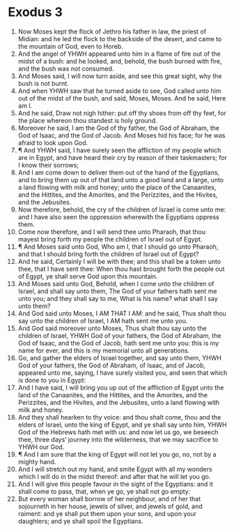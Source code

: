﻿# Exodus  3
1. Now Moses kept the flock of Jethro his father in law, the priest of Midian: and he led the flock to the backside of the desert, and came to the mountain of God, even to Horeb. 
2. And the angel of YHWH appeared unto him in a flame of fire out of the midst of a bush: and he looked, and, behold, the bush burned with fire, and the bush was not consumed. 
3. And Moses said, I will now turn aside, and see this great sight, why the bush is not burnt. 
4. And when YHWH saw that he turned aside to see, God called unto him out of the midst of the bush, and said, Moses, Moses. And he said, Here am I. 
5. And he said, Draw not nigh hither: put off thy shoes from off thy feet, for the place whereon thou standest is holy ground. 
6. Moreover he said, I am the God of thy father, the God of Abraham, the God of Isaac, and the God of Jacob. And Moses hid his face; for he was afraid to look upon God. 
7. ¶ And YHWH said, I have surely seen the affliction of my people which are in Egypt, and have heard their cry by reason of their taskmasters; for I know their sorrows; 
8. And I am come down to deliver them out of the hand of the Egyptians, and to bring them up out of that land unto a good land and a large, unto a land flowing with milk and honey; unto the place of the Canaanites, and the Hittites, and the Amorites, and the Perizzites, and the Hivites, and the Jebusites. 
9. Now therefore, behold, the cry of the children of Israel is come unto me: and I have also seen the oppression wherewith the Egyptians oppress them. 
10. Come now therefore, and I will send thee unto Pharaoh, that thou mayest bring forth my people the children of Israel out of Egypt. 
11. ¶ And Moses said unto God, Who am I, that I should go unto Pharaoh, and that I should bring forth the children of Israel out of Egypt? 
12. And he said, Certainly I will be with thee; and this shall be a token unto thee, that I have sent thee: When thou hast brought forth the people out of Egypt, ye shall serve God upon this mountain. 
13. And Moses said unto God, Behold, when I come unto the children of Israel, and shall say unto them, The God of your fathers hath sent me unto you; and they shall say to me, What is his name? what shall I say unto them? 
14. And God said unto Moses, I AM THAT I AM: and he said, Thus shalt thou say unto the children of Israel, I AM hath sent me unto you. 
15. And God said moreover unto Moses, Thus shalt thou say unto the children of Israel, YHWH God of your fathers, the God of Abraham, the God of Isaac, and the God of Jacob, hath sent me unto you: this is my name for ever, and this is my memorial unto all generations. 
16. Go, and gather the elders of Israel together, and say unto them, YHWH God of your fathers, the God of Abraham, of Isaac, and of Jacob, appeared unto me, saying, I have surely visited you, and seen that which is done to you in Egypt: 
17. And I have said, I will bring you up out of the affliction of Egypt unto the land of the Canaanites, and the Hittites, and the Amorites, and the Perizzites, and the Hivites, and the Jebusites, unto a land flowing with milk and honey. 
18. And they shall hearken to thy voice: and thou shalt come, thou and the elders of Israel, unto the king of Egypt, and ye shall say unto him, YHWH God of the Hebrews hath met with us: and now let us go, we beseech thee, three days’ journey into the wilderness, that we may sacrifice to YHWH our God. 
19. ¶ And I am sure that the king of Egypt will not let you go, no, not by a mighty hand. 
20. And I will stretch out my hand, and smite Egypt with all my wonders which I will do in the midst thereof: and after that he will let you go. 
21. And I will give this people favour in the sight of the Egyptians: and it shall come to pass, that, when ye go, ye shall not go empty: 
22. But every woman shall borrow of her neighbour, and of her that sojourneth in her house, jewels of silver, and jewels of gold, and raiment: and ye shall put them upon your sons, and upon your daughters; and ye shall spoil the Egyptians. 

